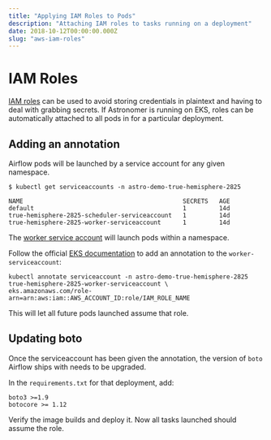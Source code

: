 ```yaml
---
title: "Applying IAM Roles to Pods"
description: "Attaching IAM roles to tasks running on a deployment"
date: 2018-10-12T00:00:00.000Z
slug: "aws-iam-roles"
---
```


# IAM Roles 

[IAM roles](https://aws.amazon.com/iam/faqs/) can be used to avoid storing credentials in plaintext and having to deal with grabbing secrets. If Astronomer is running on EKS, roles can be automatically attached to all pods in for a particular deployment.

## Adding an annotation

Airflow pods will be launched by a service account for any given namespace.

```
$ kubectl get serviceaccounts -n astro-demo-true-hemisphere-2825

NAME                                            SECRETS   AGE
default                                         1         14d
true-hemisphere-2825-scheduler-serviceaccount   1         14d
true-hemisphere-2825-worker-serviceaccount      1         14d
```
The [worker service account](https://github.com/astronomer/airflow-chart/blob/master/templates/workers/worker-serviceaccount.yaml) will launch pods within a namespace. 

Follow the official [EKS documentation](https://docs.aws.amazon.com/eks/latest/userguide/specify-service-account-role.html) to add an annotation to the `worker-serviceaccount`:

```
kubectl annotate serviceaccount -n astro-demo-true-hemisphere-2825 true-hemisphere-2825-worker-serviceaccount \
eks.amazonaws.com/role-arn=arn:aws:iam::AWS_ACCOUNT_ID:role/IAM_ROLE_NAME
```

This will let all future pods launched assume that role.

## Updating boto

Once the serviceaccount has been given the annotation, the version of `boto` Airflow ships with needs to be upgraded.

In the `requirements.txt` for that deployment, add:

```
boto3 >=1.9
botocore >= 1.12
``` 

Verify the image builds and deploy it. Now all tasks launched should assume the role. 